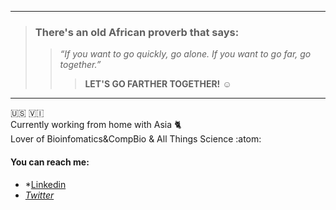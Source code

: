 

<!--
**KwameForbes/KwameForbes** is a ✨ _special_ ✨ repository because its `README.md` (this file) appears on your GitHub profile.

Here are some ideas to get you started:

- 🔭 I’m currently working on ...
- 🌱 I’m currently learning ...
- 👯 I’m looking to collaborate on ...
- 🤔 I’m looking for help with ...
- 💬 Ask me about ...
- 📫 How to reach me: ...
- 😄 Pronouns: ...
- ⚡ Fun fact: ...
-->
_____
>### **There's an old African proverb that says:**<br>
>>*“If you want to go quickly, go alone. If you want to go far, go together.”*<br>
>>>**LET'S GO FARTHER TOGETHER!** :relaxed:<br>
_____

:us: :us_virgin_islands:<br>Currently working from home with Asia :cat2: <br>Lover of Bioinfomatics&CompBio & All Things Science :atom: 

#### You can reach me:<br>
* *[Linkedin](https://www.linkedin.com/in/kwame-forbes-008451192/ "Kwame Forbes")
* *[Twitter](https://twitter.com/kwame_forbes "Kwame Forbes")*


